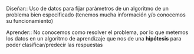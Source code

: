 Diseñar:: Uso de datos para fijar parámetros de un algoritmo de un problema bien especificado (tenemos mucha información y/o conocemos su funcionamiento)

Aprender:: No conocemos como resolver el problema, por lo que metemos los datos en un algoritmo de aprendizaje que nos de una **hipótesis** para poder clasificar/predecir las respuestas
